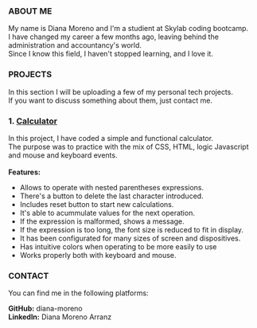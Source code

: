 ### ABOUT ME
My name is Diana Moreno and I'm a studient at Skylab coding bootcamp.<br>
I have changed my career a few months ago, leaving behind the administration and accountancy's world.<br>
Since I know this field, I haven't stopped learning, and I love it.<br>


### PROJECTS
In this section I will be uploading a few of my personal tech projects.<br> 
If you want to discuss something about them, just contact me.

### 1. [Calculator](https://diana-moreno.github.io/calculator/)

In this project, I have coded a simple and functional calculator.<br>
The purpose was to practice with the mix of CSS, HTML, logic Javascript and mouse and keyboard events.<br><br>
**Features:**
- Allows to operate with nested parentheses expressions.
- There's a button to delete the last character introduced.
- Includes reset button to start new calculations.
- It's able to acummulate values for the next operation.
- If the expression is malformed, shows a message.
- If the expression is too long, the font size is reduced to fit in display.
- It has been configurated for many sizes of screen and dispositives.
- Has intuitive colors when operating to be more easily to use
- Works properly both with keyboard and mouse.


### CONTACT
You can find me in the following platforms:<br>

**GitHub:** diana-moreno<br>
**LinkedIn:** Diana Moreno Arranz
